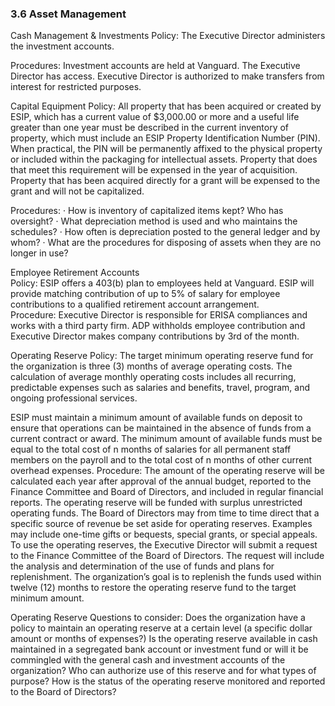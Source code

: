 ### 3.6 Asset Management
Cash Management & Investments 
Policy: The Executive Director administers the investment accounts. 
 
Procedures:
Investment accounts are held at Vanguard. The Executive Director has access. 
Executive Director is authorized to make transfers from interest for restricted purposes. 
 
 
Capital Equipment
Policy: All property that has been acquired or created by ESIP, which has a current value of $3,000.00 or more and a useful life greater than one year must be described in the current inventory of property, which must include an ESIP Property Identification Number (PIN). When practical, the PIN will be permanently affixed to the physical property or included within the packaging for intellectual assets. Property that does that meet this requirement will be expensed in the year of acquisition. Property that has been acquired directly for a grant will be expensed to the grant and will not be capitalized.
 
Procedures:
·        How is inventory of capitalized items kept? Who has oversight?
·        What depreciation method is used and who maintains the schedules?
·        How often is depreciation posted to the general ledger and by whom?
·        What are the procedures for disposing of assets when they are no longer in use?
 
 
Employee Retirement Accounts  
Policy: ESIP offers a 403(b) plan to employees held at Vanguard. ESIP will provide matching contribution of up to 5% of salary for employee contributions to a qualified retirement account arrangement.   
Procedure: 
Executive Director is responsible for ERISA compliances and works with a third party firm. 
ADP withholds employee contribution and Executive Director makes company contributions by 3rd of the month. 



 
 
Operating Reserve 
Policy: The target minimum operating reserve fund for the organization is three (3) months of average operating costs. The calculation of average monthly operating costs includes all recurring, predictable expenses such as salaries and benefits, travel, program, and ongoing professional services.

ESIP must maintain a minimum amount of available funds on deposit to ensure that operations can be maintained in the absence of funds from a current contract or award. The minimum amount of available funds must be equal to the total cost of n months of salaries for all permanent staff members on the payroll and to the total cost of n months of other current overhead expenses. 
Procedure: 
The amount of the operating reserve will be calculated each year after approval of the annual budget, reported to the Finance Committee and Board of Directors, and included in regular financial reports.
The operating reserve will be funded with surplus unrestricted operating funds.
The Board of Directors may from time to time direct that a specific source of revenue be set aside for operating reserves. Examples may include one-time gifts or bequests, special grants, or special appeals.
To use the operating reserves, the Executive Director will submit a request to the Finance Committee of the Board of Directors. The request will include the analysis and determination of the use of funds and plans for replenishment. The organization’s goal is to replenish the funds used within twelve (12) months to restore the operating reserve fund to the target minimum amount.

Operating Reserve Questions to consider:
Does the organization have a policy to maintain an operating reserve at a certain level (a specific dollar amount or months of expenses?)
Is the operating reserve available in cash maintained in a segregated bank account or investment fund or will it be commingled with the general cash and investment accounts of the organization?
Who can authorize use of this reserve and for what types of purpose?
How is the status of the operating reserve monitored and reported to the Board of Directors?
